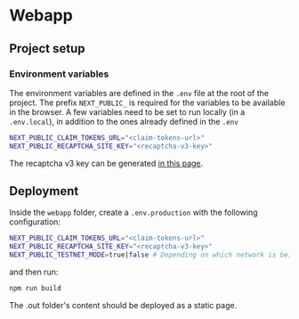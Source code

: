 # Webapp

## Project setup

### Environment variables

The environment variables are defined in the `.env` file at the root of the project.
The prefix `NEXT_PUBLIC_` is required for the variables to be available in the browser. A few variables need to be set to run locally (in a `.env.local`), in addition to the ones already defined in the `.env`

```bash
NEXT_PUBLIC_CLAIM_TOKENS_URL="<claim-tokens-url>"
NEXT_PUBLIC_RECAPTCHA_SITE_KEY="<recaptcha-v3-key>"
```

The recaptcha v3 key can be generated [in this page](https://www.google.com/recaptcha/admin/create).

## Deployment

Inside the `webapp` folder, create a `.env.production` with the following configuration:

```sh
NEXT_PUBLIC_CLAIM_TOKENS_URL="<claim-tokens-url>"
NEXT_PUBLIC_RECAPTCHA_SITE_KEY="<recaptcha-v3-key>"
NEXT_PUBLIC_TESTNET_MODE=true|false # Depending on which network is being deployed
```

and then run:

```sh
npm run build
```

The .out folder's content should be deployed as a static page.
